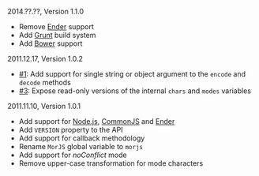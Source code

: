 2014.??.??, Version 1.1.0

* Remove [Ender][] support
* Add [Grunt][] build system
* Add [Bower][] support

2011.12.17, Version 1.0.2

* [#1](https://github.com/neocotic/mor.js/issues/1): Add support for single string or object argument to the `encode` and `decode` methods
* [#3](https://github.com/neocotic/mor.js/issues/3): Expose read-only versions of the internal `chars` and `modes` variables

2011.11.10, Version 1.0.1

* Add support for [Node.js][], [CommonJS][] and [Ender][]
* Add `VERSION` property to the API
* Add support for callback methodology
* Rename `MorJS` global variable to `morjs`
* Add support for *noConflict* mode
* Remove upper-case transformation for mode characters

[Bower]: http://bower.io
[CommonJS]: http://commonjs.org
[Ender]: http://ender.no.de
[Grunt]: http://gruntjs.com
[Node.js]: http://nodejs.org